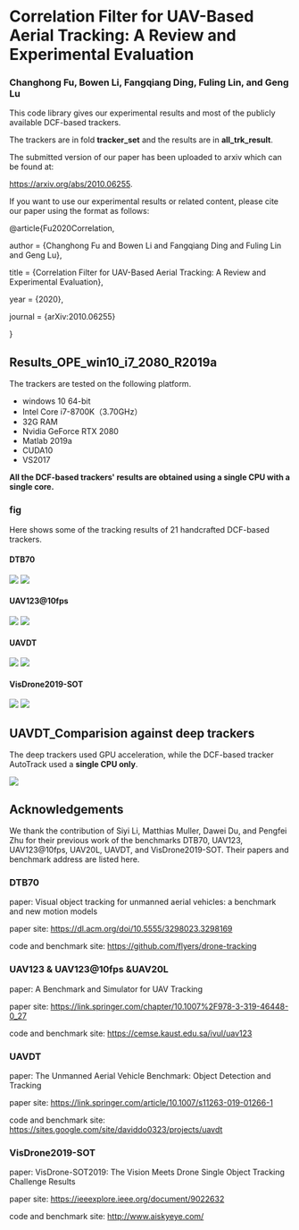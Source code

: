 # Correlation Filter for UAV-Based Aerial Tracking: A Review and Experimental Evaluation

### Changhong Fu, Bowen Li, Fangqiang Ding, Fuling Lin, and Geng Lu



This code library gives our experimental results and most of the publicly available DCF-based trackers.


The trackers are in fold **tracker_set** and the results are in **all_trk_result**.


The submitted version of our paper has been uploaded to arxiv which can be found at:

https://arxiv.org/abs/2010.06255.

If you want to use our experimental results or related content, please cite our paper using the format as follows:

@article{Fu2020Correlation,

author = {Changhong Fu and Bowen Li and Fangqiang Ding and Fuling Lin and Geng Lu},

title = {Correlation Filter for UAV-Based Aerial Tracking: A Review and Experimental Evaluation},

year = {2020},

journal = {arXiv:2010.06255}

}

## Results_OPE_win10_i7_2080_R2019a

The trackers are tested on the following platform.

- windows 10 64-bit
- Intel Core i7-8700K（3.70GHz）
- 32G RAM
- Nvidia GeForce RTX 2080
- Matlab 2019a
- CUDA10
- VS2017

**All the DCF-based trackers' results are obtained using a single CPU with a single core.**

### fig

Here shows some of the tracking results of 21 handcrafted DCF-based trackers.


#### DTB70

<img src="./fig/DTB70_Pre_hand.png">

<img src="./fig/DTB70_Suc_hand.png">

#### UAV123@10fps

<img src="./fig/UAV123@10fps_Pre_hand.png">

<img src="./fig/UAV123@10fps_Suc_hand.png">

#### UAVDT

<img src="./fig/UAVDT_Pre_hand.png">

<img src="./fig/UAVDT_Suc_hand.png">

#### VisDrone2019-SOT

<img src="./fig/VisDrone_Pre_hand.png">

<img src="./fig/VisDrone_Suc_hand.png">

## UAVDT_Comparision against deep trackers

The deep trackers used GPU acceleration, while the DCF-based tracker AutoTrack used a **single CPU only**.

<img src="./fig/UAVDT_Pre_deep.png">

## Acknowledgements

We thank the contribution of  Siyi Li, Matthias Muller, Dawei Du, and Pengfei Zhu for their previous work of the benchmarks DTB70, UAV123, UAV123@10fps, UAV20L, UAVDT, and VisDrone2019-SOT. Their papers and benchmark address are listed here.

### DTB70

paper: Visual object tracking for unmanned aerial vehicles: a benchmark and new motion models

paper site: https://dl.acm.org/doi/10.5555/3298023.3298169

code and benchmark site: https://github.com/flyers/drone-tracking

### UAV123 & UAV123@10fps &UAV20L

paper: A Benchmark and Simulator for UAV Tracking 

paper site: https://link.springer.com/chapter/10.1007%2F978-3-319-46448-0_27

code and benchmark site: https://cemse.kaust.edu.sa/ivul/uav123

### UAVDT

paper: The Unmanned Aerial Vehicle Benchmark: Object Detection and Tracking  

paper site: https://link.springer.com/article/10.1007/s11263-019-01266-1

code and benchmark site: https://sites.google.com/site/daviddo0323/projects/uavdt

### VisDrone2019-SOT

paper: VisDrone-SOT2019: The Vision Meets Drone
Single Object Tracking Challenge Results  

paper site: https://ieeexplore.ieee.org/document/9022632

code and benchmark site: http://www.aiskyeye.com/  
